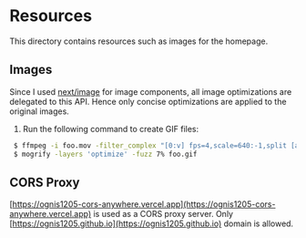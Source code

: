 Resources
==============================

This directory contains resources such as images for the homepage.

Images
------------

Since I used [next/image](https://nextjs.org/docs/api-reference/next/image) for image components, all
image optimizations are delegated to this API. Hence only concise optimizations are applied to the original
images.

1. Run the following command to create GIF files:

```bash
 $ ffmpeg -i foo.mov -filter_complex "[0:v] fps=4,scale=640:-1,split [a][b];[a] palettegen [p];[b][p] paletteuse=dither=none" foo.gif
 $ mogrify -layers 'optimize' -fuzz 7% foo.gif
```

CORS Proxy
------------

[https://ognis1205-cors-anywhere.vercel.app](https://ognis1205-cors-anywhere.vercel.app) is used as a CORS proxy
server. Only [https://ognis1205.github.io](https://ognis1205.github.io) domain is allowed.
